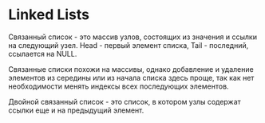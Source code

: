 # Linked Lists

Связанный список - это массив узлов, состоящих из значения и ссылки на следующий узел. Head - первый элемент списка, Tail - последний, ссылается на NULL.

Связанные списки похожи на массивы, однако добавление и удаление элементов из середины или из начала списка здесь проще, так как нет необходимости менять индексы всех последующих элементов.

Двойной связанный список - это список, в котором узлы содержат ссылки еще и на предыдущий элемент.